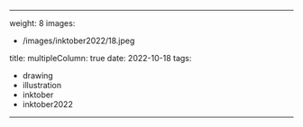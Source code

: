 
---
weight: 8
images:
- /images/inktober2022/18.jpeg

title:
multipleColumn: true
date: 2022-10-18
tags:
- drawing
- illustration
- inktober
- inktober2022
---


